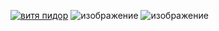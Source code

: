 [![витя пидор](https://github.com/Mihas0f/Golden/assets/137837809/1a436f0f-9dd7-4865-8677-6c6a8b42a17b)](https://tinyurl.com/mrxuek34)
![изображение](https://github.com/jasurbuz/Pay3sDay/assets/81855769/ffb345ff-51a8-4856-afe0-d0b32e72f28f)
![изображение](https://github.com/jasurbuz/Pay3sDay/assets/81855769/70cf9d88-97d3-4f13-8065-82bebfaef989)



